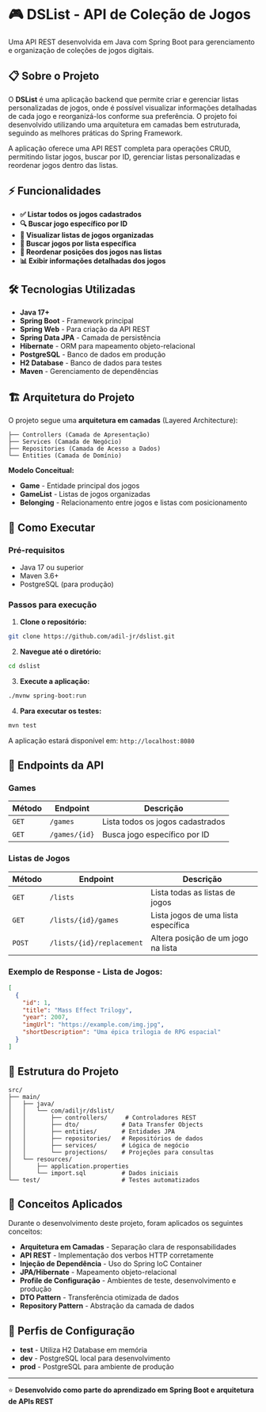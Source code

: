 # 🎮 DSList - API de Coleção de Jogos

Uma API REST desenvolvida em Java com Spring Boot para gerenciamento e organização de coleções de jogos digitais.

## 📋 Sobre o Projeto

O **DSList** é uma aplicação backend que permite criar e gerenciar listas personalizadas de jogos, onde é possível visualizar informações detalhadas de cada jogo e reorganizá-los conforme sua preferência. O projeto foi desenvolvido utilizando uma arquitetura em camadas bem estruturada, seguindo as melhores práticas do Spring Framework.

A aplicação oferece uma API REST completa para operações CRUD, permitindo listar jogos, buscar por ID, gerenciar listas personalizadas e reordenar jogos dentro das listas.

## ⚡ Funcionalidades

- **✅ Listar todos os jogos cadastrados**
- **🔍 Buscar jogo específico por ID** 
- **📝 Visualizar listas de jogos organizadas**
- **🎯 Buscar jogos por lista específica**
- **🔄 Reordenar posições dos jogos nas listas**
- **📊 Exibir informações detalhadas dos jogos**

## 🛠️ Tecnologias Utilizadas

- **Java 17+**
- **Spring Boot** - Framework principal
- **Spring Web** - Para criação da API REST
- **Spring Data JPA** - Camada de persistência
- **Hibernate** - ORM para mapeamento objeto-relacional
- **PostgreSQL** - Banco de dados em produção
- **H2 Database** - Banco de dados para testes
- **Maven** - Gerenciamento de dependências

## 🏗️ Arquitetura do Projeto

O projeto segue uma **arquitetura em camadas** (Layered Architecture):

```
├── Controllers (Camada de Apresentação)
├── Services (Camada de Negócio)  
├── Repositories (Camada de Acesso a Dados)
└── Entities (Camada de Domínio)
```

**Modelo Conceitual:**
- **Game** - Entidade principal dos jogos
- **GameList** - Listas de jogos organizadas
- **Belonging** - Relacionamento entre jogos e listas com posicionamento

## 🚀 Como Executar

### Pré-requisitos
- Java 17 ou superior
- Maven 3.6+
- PostgreSQL (para produção)

### Passos para execução

1. **Clone o repositório:**
```bash
git clone https://github.com/adil-jr/dslist.git
```

2. **Navegue até o diretório:**
```bash
cd dslist
```

3. **Execute a aplicação:**
```bash
./mvnw spring-boot:run
```

4. **Para executar os testes:**
```bash
mvn test
```

A aplicação estará disponível em: `http://localhost:8080`

## 📡 Endpoints da API

### **Games**

| Método | Endpoint | Descrição |
|--------|----------|-----------|
| `GET` | `/games` | Lista todos os jogos cadastrados |
| `GET` | `/games/{id}` | Busca jogo específico por ID |

### **Listas de Jogos**

| Método | Endpoint | Descrição |
|--------|----------|-----------|
| `GET` | `/lists` | Lista todas as listas de jogos |
| `GET` | `/lists/{id}/games` | Lista jogos de uma lista específica |
| `POST` | `/lists/{id}/replacement` | Altera posição de um jogo na lista |

### **Exemplo de Response - Lista de Jogos:**
```json
[
  {
    "id": 1,
    "title": "Mass Effect Trilogy",
    "year": 2007,
    "imgUrl": "https://example.com/img.jpg",
    "shortDescription": "Uma épica trilogia de RPG espacial"
  }
]
```

## 📁 Estrutura do Projeto

```
src/
├── main/
│   ├── java/
│   │   └── com/adiljr/dslist/
│   │       ├── controllers/     # Controladores REST
│   │       ├── dto/            # Data Transfer Objects  
│   │       ├── entities/       # Entidades JPA
│   │       ├── repositories/   # Repositórios de dados
│   │       ├── services/       # Lógica de negócio
│   │       └── projections/    # Projeções para consultas
│   └── resources/
│       ├── application.properties
│       └── import.sql          # Dados iniciais
└── test/                       # Testes automatizados
```

## 🎯 Conceitos Aplicados

Durante o desenvolvimento deste projeto, foram aplicados os seguintes conceitos:

- **Arquitetura em Camadas** - Separação clara de responsabilidades
- **API REST** - Implementação dos verbos HTTP corretamente
- **Injeção de Dependência** - Uso do Spring IoC Container
- **JPA/Hibernate** - Mapeamento objeto-relacional
- **Profile de Configuração** - Ambientes de teste, desenvolvimento e produção
- **DTO Pattern** - Transferência otimizada de dados
- **Repository Pattern** - Abstração da camada de dados

## 🔧 Perfis de Configuração

- **test** - Utiliza H2 Database em memória
- **dev** - PostgreSQL local para desenvolvimento  
- **prod** - PostgreSQL para ambiente de produção

---

⭐ **Desenvolvido como parte do aprendizado em Spring Boot e arquitetura de APIs REST**
